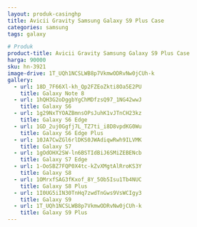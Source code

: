 ```yaml
---
layout: produk-casinghp
title: Avicii Gravity Samsung Galaxy S9 Plus Case
categories: samsung
tags: galaxy

# Produk
product-title: Avicii Gravity Samsung Galaxy S9 Plus Case
harga: 90000
sku: hn-3921
image-drive: 1T_UQh1NCSLWB8p7VkmwODRvNw0jCUh-k
gallery:
  - url: 18D_7F66Xl-kh_Qp2FZEoZkti8Oa5E2PU
    title: Galaxy Note 8
  - url: 1hQH3G2oDggbYgChMDfzsQ97_1NG42wwJ
    title: Galaxy S6
  - url: 1g29NxTYOAZBmnsOPsJuhK1vJTnCH23kz
    title: Galaxy S6 Edge
  - url: 1GD_2uj0Ggfj7L_TZ7ti_i8D8vpdKG0Wu
    title: Galaxy S6 Edge Plus
  - url: 10JA7CwZGl6rlDKS0JWAdiqwRwh9ILVMK
    title: Galaxy S7
  - url: 1gOdOHX2SW-ln6BSTIdBiJ6SMiZEBENcb
    title: Galaxy S7 Edge
  - url: 1-OoSBZ7FQP0X4tc-kZvXMgtAlRroKS3Y
    title: Galaxy S8
  - url: 1OMrxfSAG3fKxof_8Y_5Ob5Isu1Tb4NUC
    title: Galaxy S8 Plus
  - url: 1I0UG5iIN30TnHq7zwdTnGws9VsWCIgy3
    title: Galaxy S9
  - url: 1T_UQh1NCSLWB8p7VkmwODRvNw0jCUh-k
    title: Galaxy S9 Plus
---
```

